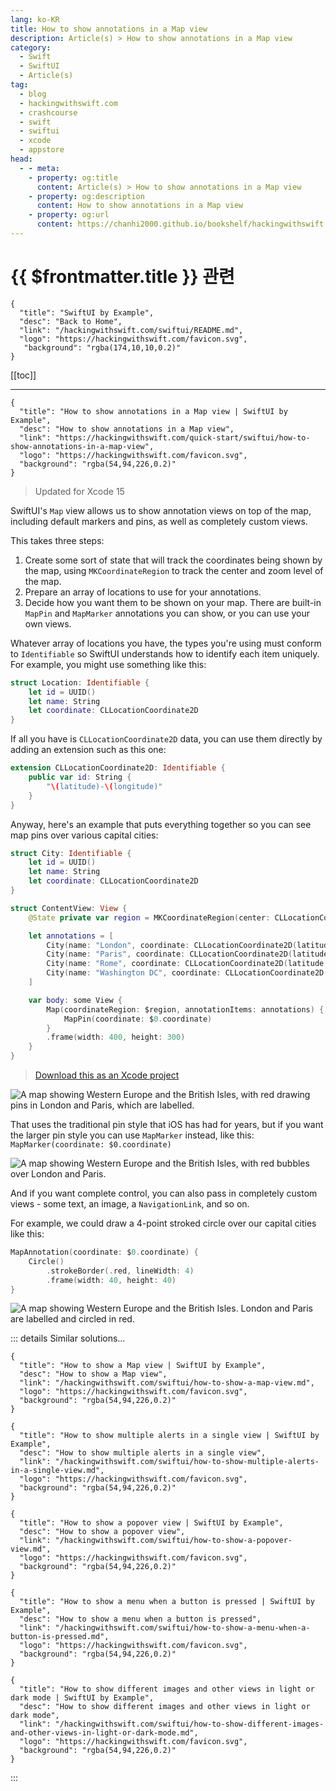```yaml
---
lang: ko-KR
title: How to show annotations in a Map view
description: Article(s) > How to show annotations in a Map view
category:
  - Swift
  - SwiftUI
  - Article(s)
tag: 
  - blog
  - hackingwithswift.com
  - crashcourse
  - swift
  - swiftui
  - xcode
  - appstore
head:
  - - meta:
    - property: og:title
      content: Article(s) > How to show annotations in a Map view
    - property: og:description
      content: How to show annotations in a Map view
    - property: og:url
      content: https://chanhi2000.github.io/bookshelf/hackingwithswift.com/swiftui/how-to-show-annotations-in-a-map-view.html
---
```


# {{ $frontmatter.title }} 관련

```component VPCard
{
  "title": "SwiftUI by Example",
  "desc": "Back to Home",
  "link": "/hackingwithswift.com/swiftui/README.md",
  "logo": "https://hackingwithswift.com/favicon.svg",
   "background": "rgba(174,10,10,0.2)"
}
```

[[toc]]

---

```component VPCard
{
  "title": "How to show annotations in a Map view | SwiftUI by Example",
  "desc": "How to show annotations in a Map view",
  "link": "https://hackingwithswift.com/quick-start/swiftui/how-to-show-annotations-in-a-map-view",
  "logo": "https://hackingwithswift.com/favicon.svg",
  "background": "rgba(54,94,226,0.2)"
}
```

> Updated for Xcode 15

SwiftUI's `Map` view allows us to show annotation views on top of the map, including default markers and pins, as well as completely custom views.

This takes three steps:

1. Create some sort of state that will track the coordinates being shown by the map, using `MKCoordinateRegion` to track the center and zoom level of the map.
2. Prepare an array of locations to use for your annotations.
3. Decide how you want them to be shown on your map. There are built-in `MapPin` and `MapMarker` annotations you can show, or you can use your own views.

Whatever array of locations you have, the types you're using must conform to `Identifiable` so SwiftUI understands how to identify each item uniquely. For example, you might use something like this:

```swift
struct Location: Identifiable {
    let id = UUID()
    let name: String
    let coordinate: CLLocationCoordinate2D
}
```

If all you have is `CLLocationCoordinate2D` data, you can use them directly by adding an extension such as this one:

```swift
extension CLLocationCoordinate2D: Identifiable {
    public var id: String {
        "\(latitude)-\(longitude)"
    }
}
```

Anyway, here's an example that puts everything together so you can see map pins over various capital cities:

```swift
struct City: Identifiable {
    let id = UUID()
    let name: String
    let coordinate: CLLocationCoordinate2D
}

struct ContentView: View {
    @State private var region = MKCoordinateRegion(center: CLLocationCoordinate2D(latitude: 51.507222, longitude: -0.1275), span: MKCoordinateSpan(latitudeDelta: 10, longitudeDelta: 10))

    let annotations = [
        City(name: "London", coordinate: CLLocationCoordinate2D(latitude: 51.507222, longitude: -0.1275)),
        City(name: "Paris", coordinate: CLLocationCoordinate2D(latitude: 48.8567, longitude: 2.3508)),
        City(name: "Rome", coordinate: CLLocationCoordinate2D(latitude: 41.9, longitude: 12.5)),
        City(name: "Washington DC", coordinate: CLLocationCoordinate2D(latitude: 38.895111, longitude: -77.036667))
    ]

    var body: some View {
        Map(coordinateRegion: $region, annotationItems: annotations) {
            MapPin(coordinate: $0.coordinate)
        }
        .frame(width: 400, height: 300)
    }
}
```

> [<FontIcon icon="fas fa-file-zipper"/>Download this as an Xcode project](https://hackingwithswift.com/files/projects/swiftui/how-to-show-annotations-in-a-map-view-1.zip)

![A map showing Western Europe and the British Isles, with red drawing pins in London and Paris, which are labelled.](https://hackingwithswift.com/img/books/quick-start/swiftui/how-to-show-annotations-in-a-map-view-1~dark.png)

That uses the traditional pin style that iOS has had for years, but if you want the larger pin style you can use `MapMarker` instead, like this: `MapMarker(coordinate: $0.coordinate)`

![A map showing Western Europe and the British Isles, with red bubbles over London and Paris.](https://hackingwithswift.com/img/books/quick-start/swiftui/how-to-show-annotations-in-a-map-view-2~dark.png)

And if you want complete control, you can also pass in completely custom views - some text, an image, a `NavigationLink`, and so on.

For example, we could draw a 4-point stroked circle over our capital cities like this:

```swift
MapAnnotation(coordinate: $0.coordinate) {
    Circle()
        .strokeBorder(.red, lineWidth: 4)
        .frame(width: 40, height: 40)
}
```

![A map showing Western Europe and the British Isles. London and Paris are labelled and circled in red.](https://hackingwithswift.com/img/books/quick-start/swiftui/how-to-show-annotations-in-a-map-view-3~dark.png)

::: details Similar solutions…

```component VPCard
{
  "title": "How to show a Map view | SwiftUI by Example",
  "desc": "How to show a Map view",
  "link": "/hackingwithswift.com/swiftui/how-to-show-a-map-view.md",
  "logo": "https://hackingwithswift.com/favicon.svg",
  "background": "rgba(54,94,226,0.2)"
}
```

```component VPCard
{
  "title": "How to show multiple alerts in a single view | SwiftUI by Example",
  "desc": "How to show multiple alerts in a single view",
  "link": "/hackingwithswift.com/swiftui/how-to-show-multiple-alerts-in-a-single-view.md",
  "logo": "https://hackingwithswift.com/favicon.svg",
  "background": "rgba(54,94,226,0.2)"
}
```

```component VPCard
{
  "title": "How to show a popover view | SwiftUI by Example",
  "desc": "How to show a popover view",
  "link": "/hackingwithswift.com/swiftui/how-to-show-a-popover-view.md",
  "logo": "https://hackingwithswift.com/favicon.svg",
  "background": "rgba(54,94,226,0.2)"
}
```

```component VPCard
{
  "title": "How to show a menu when a button is pressed | SwiftUI by Example",
  "desc": "How to show a menu when a button is pressed",
  "link": "/hackingwithswift.com/swiftui/how-to-show-a-menu-when-a-button-is-pressed.md",
  "logo": "https://hackingwithswift.com/favicon.svg",
  "background": "rgba(54,94,226,0.2)"
}
```

```component VPCard
{
  "title": "How to show different images and other views in light or dark mode | SwiftUI by Example",
  "desc": "How to show different images and other views in light or dark mode",
  "link": "/hackingwithswift.com/swiftui/how-to-show-different-images-and-other-views-in-light-or-dark-mode.md",
  "logo": "https://hackingwithswift.com/favicon.svg",
  "background": "rgba(54,94,226,0.2)"
}
```

:::

